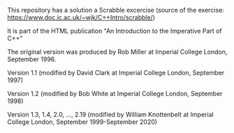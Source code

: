 This repository has a solution a Scrabble excercise (source of the exercise: https://www.doc.ic.ac.uk/~wjk/C++Intro/scrabble/)

It is part of the HTML publication "An Introduction to the Imperative Part of C++" 

The original version was produced by Rob Miller at Imperial College London, September 1996.

Version 1.1 (modified by David Clark at Imperial College London, September 1997) 

Version 1.2 (modified by Bob White at Imperial College London, September 1998)

Version 1.3, 1.4, 2.0, ..., 2.19 (modified by William Knottenbelt at Imperial College London, September 1999-September 2020)

